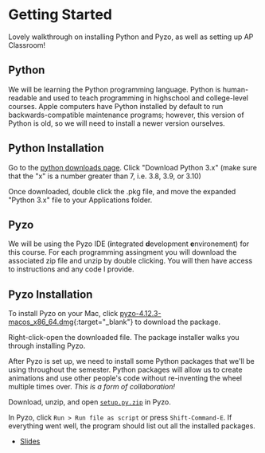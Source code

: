 # Getting Started

Lovely walkthrough on installing Python and Pyzo, as well as setting up AP Classroom!

## Python

We will be learning the Python programming language. Python is human-readable and used to teach programming in highschool and college-level courses. Apple computers have Python installed by default to run backwards-compatible maintenance programs; however, this version of Python is old, so we will need to install a newer version ourselves.

## Python Installation

Go to the [python downloads page](https://www.python.org/downloads/). Click "Download Python 3.x" (make sure that the "x" is a number greater than 7, i.e. 3.8, 3.9, or 3.10)

Once downloaded, double click the .pkg file, and move the expanded "Python 3.x" file to your Applications folder.

## Pyzo

We will be using the Pyzo IDE (**i**ntegrated **d**evelopment **e**nvironement) for this course. For each programming assingment you will download the associated zip file and unzip by double clicking. You will then have access to instructions and any code I provide.

## Pyzo Installation

To install Pyzo on your Mac, click [pyzo-4.12.3-macos_x86_64.dmg](https://github.com/pyzo/pyzo/releases/download/v4.12.3/pyzo-4.12.3-macos_x86_64.dmg){:target="_blank"} to download the package.

Right-click-open the downloaded file. The package installer walks you through installing Pyzo.

After Pyzo is set up, we need to install some Python packages that we'll be using throughout the semester. Python packages will allow us to create animations and use other people's code without re-inventing the wheel multiple times over. *This is a form of collaboration!*

Download, unzip, and open [`setup.py.zip`](https://github.com/APCSP-SLCA/Weekly-Assignments/raw/main/setup.py.zip) in Pyzo.

In Pyzo, click `Run > Run file as script` or press `Shift-Command-E`. If everything went well, the program should list out all the installed packages.

* [Slides](slides/slides.pdf)
